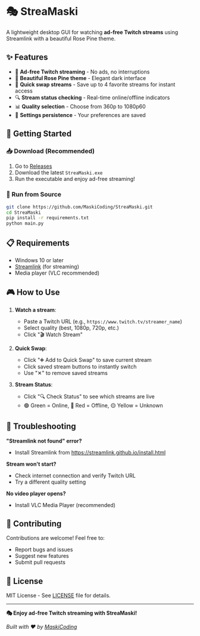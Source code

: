 # 🎭 StreaMaski

A lightweight desktop GUI for watching **ad-free Twitch streams** using Streamlink with a beautiful Rose Pine theme.

## ✨ Features

- 🚫 **Ad-free Twitch streaming** - No ads, no interruptions
- 🎨 **Beautiful Rose Pine theme** - Elegant dark interface
- 🚀 **Quick swap streams** - Save up to 4 favorite streams for instant access
- 🔍 **Stream status checking** - Real-time online/offline indicators
- 📊 **Quality selection** - Choose from 360p to 1080p60
- 💾 **Settings persistence** - Your preferences are saved

## 🚀 Getting Started

### 📥 Download (Recommended)
1. Go to [Releases](https://github.com/MaskiCoding/StreaMaski/releases)
2. Download the latest `StreaMaski.exe`
3. Run the executable and enjoy ad-free streaming!

### 🔧 Run from Source
```bash
git clone https://github.com/MaskiCoding/StreaMaski.git
cd StreaMaski
pip install -r requirements.txt
python main.py
```

## 📋 Requirements

- Windows 10 or later
- [Streamlink](https://streamlink.github.io/install.html) (for streaming)
- Media player (VLC recommended)

## 🎮 How to Use

1. **Watch a stream**:
   - Paste a Twitch URL (e.g., `https://www.twitch.tv/streamer_name`)
   - Select quality (best, 1080p, 720p, etc.)
   - Click "🎬 Watch Stream"

2. **Quick Swap**:
   - Click "➕ Add to Quick Swap" to save current stream
   - Click saved stream buttons to instantly switch
   - Use "✕" to remove saved streams

3. **Stream Status**:
   - Click "🔍 Check Status" to see which streams are live
   - 🟢 Green = Online, 🔴 Red = Offline, 🟡 Yellow = Unknown

## 🔧 Troubleshooting

**"Streamlink not found" error?**
- Install Streamlink from https://streamlink.github.io/install.html

**Stream won't start?**
- Check internet connection and verify Twitch URL
- Try a different quality setting

**No video player opens?**
- Install VLC Media Player (recommended)

## 🤝 Contributing

Contributions are welcome! Feel free to:
- Report bugs and issues
- Suggest new features
- Submit pull requests

## 📄 License

MIT License - See [LICENSE](LICENSE) file for details.

---

**🎭 Enjoy ad-free Twitch streaming with StreaMaski!**

*Built with ❤️ by [MaskiCoding](https://github.com/MaskiCoding)*
